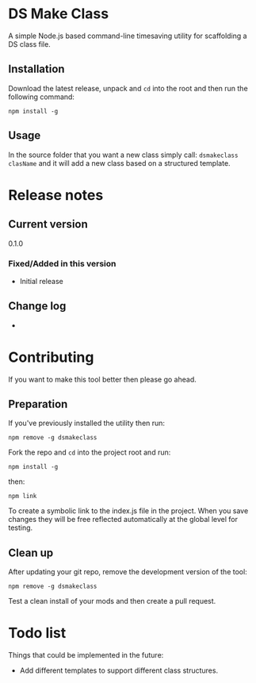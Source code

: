 # DS Make Class

A simple Node.js based command-line timesaving utility for scaffolding a DS class file.

## Installation

Download the latest release, unpack and `cd` into the root and then run the following command:

`npm install -g`


## Usage

In the source folder that you want a new class simply call: `dsmakeclass clasName` and it will add a new class based on a structured template.


# Release notes
## Current version
0.1.0

### Fixed/Added in this version
* Initial release

## Change log
-

# Contributing

If you want to make this tool better then please go ahead.

## Preparation
If you've previously installed the utility then run:

`npm remove -g dsmakeclass`

Fork the repo and `cd` into the project root and run:

`npm install -g`

then:

`npm link`

To create a symbolic link to the index.js file in the project. When you save changes they will be free reflected automatically at the global level for testing.

## Clean up

After updating your git repo, remove the development version of the tool:

`npm remove -g dsmakeclass`

Test a clean install of your mods and then create a pull request.

# Todo list
Things that could be implemented in the future:

* Add different templates to support different class structures.
